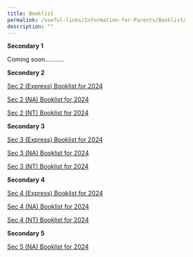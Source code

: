 ```yaml
---
title: Booklist
permalink: /useful-links/Information-for-Parents/Booklist/
description: ""
---
```

**Secondary 1**

Coming soon...........

**Secondary 2**  

[Sec 2 (Express) Booklist for 2024](/files/sec%202%20(express)%20booklist%20for%202024.PDF)

[Sec 2 (NA) Booklist for 2024](/files/sec%202%20(na)%20booklist%20for%202024.PDF)

[Sec 2 (NT) Booklist for 2024](/files/sec%202%20(nt)%20booklist%20for%202024.PDF)

  

**Secondary 3**

[Sec 3 (Express) Booklist for 2024](/files/sec%203%20(express)%20booklist%20for%202024.PDF)

[Sec 3 (NA) Booklist for 2024](/files/sec%203%20(na)%20booklist%20for%202024.PDF)

[Sec 3 (NT) Booklist for 2024](/files/sec%203%20(nt)%20booklist%20for%202024.PDF)

  

**Secondary 4**

[Sec 4 (Express) Booklist for 2024](/files/sec%204%20(express)%20booklist%20for%202024.PDF)

[Sec 4 (NA) Booklist for 2024](/files/sec%204%20(na)%20booklist%20for%202024.PDF)

[Sec 4 (NT) Booklist for 2024](/files/sec%204%20(nt)%20booklist%20for%202024.PDF)

  

**Secondary 5**

[Sec 5 (NA) Booklist for 2024](/files/sec%205%20(na)%20booklist%20for%202024.PDF)